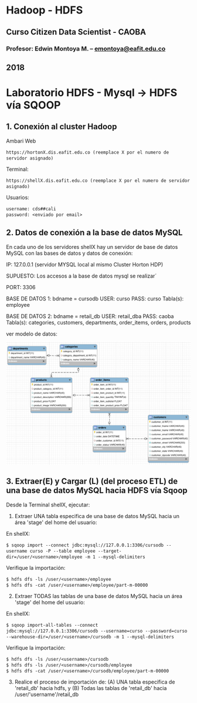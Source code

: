 # Hadoop - HDFS
## Curso Citizen Data Scientist - CAOBA
### Profesor: Edwin Montoya M. – emontoya@eafit.edu.co
## 2018

# Laboratorio HDFS - Mysql -> HDFS vía SQOOP

## 1. Conexión al cluster Hadoop

Ambari Web

    https://hortonX.dis.eafit.edu.co (reemplace X por el numero de servidor asignado)

Terminal:

    https://shellX.dis.eafit.edu.co (reemplace X por el numero de servidor asignado)

Usuarios:

    username: cds##cali
    password: <enviado por email>

## 2. Datos de conexión a la base de datos MySQL

En cada uno de los servidores shellX hay un servidor de base de datos MySQL con las bases de datos y datos de conexión:

IP: 127.0.0.1 (servidor MYSQL local al mismo Cluster Horton HDP)

SUPUESTO: Los accesos a la base de datos mysql se realizar´

PORT: 3306

BASE DE DATOS 1: bdname = cursodb
USER:       curso
PASS:       curso
Tabla(s):   employee

BASE DE DATOS 2: bdname = retail_db
USER:       retail_dba
PASS:       caoba
Tabla(s):   categories, customers, departments, order_items, orders, products

ver modelo de datos:

![modelo retail](retail_db_schema.png)

## 3. Extraer(E) y Cargar (L) (del proceso ETL) de una base de datos MySQL hacia HDFS vía Sqoop

Desde la Terminal shellX, ejecutar:

1. Extraer UNA tabla especifica de una base de datos MySQL hacia un área 'stage' del home del usuario:

En shellX:

    $ sqoop import --connect jdbc:mysql://127.0.0.1:3306/cursodb --username curso -P --table employee --target-dir=/user/<username>/employee -m 1 --mysql-delimiters

Verifique la importación:

    $ hdfs dfs -ls /user/<username>/employee
    $ hdfs dfs -cat /user/<username>/employee/part-m-00000

2. Extraer TODAS las tablas de una base de datos MySQL hacia un área 'stage' del home del usuario:

En shellX:

    $ sqoop import-all-tables --connect jdbc:mysql://127.0.0.1:3306/cursodb --username=curso --password=curso --warehouse-dir=/user/<username>/cursodb -m 1 --mysql-delimiters

Verifique la importación:

    $ hdfs dfs -ls /user/<username>/cursodb
    $ hdfs dfs -ls /user/<username>/cursodb/employee
    $ hdfs dfs -cat /user/<username>/cursodb/employee/part-m-00000

3. Realice el proceso de importación de: (A) UNA tabla especifica de 'retail_db' hacia hdfs, y (B) Todas las tablas de 'retail_db' hacia /user/'username'/retail_db